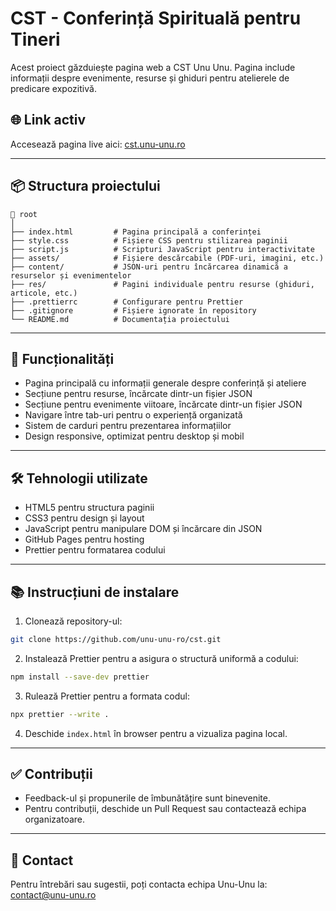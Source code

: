 # CST - Conferință Spirituală pentru Tineri

Acest proiect găzduiește pagina web a CST Unu Unu. Pagina include informații despre evenimente, resurse și ghiduri pentru atelierele de predicare expozitivă.

## 🌐 Link activ
Accesează pagina live aici: [cst.unu-unu.ro](https://cst.unu-unu.ro/)

---

## 📦 Structura proiectului

```
📁 root
│
├── index.html         # Pagina principală a conferinței
├── style.css          # Fișiere CSS pentru stilizarea paginii
├── script.js          # Scripturi JavaScript pentru interactivitate
├── assets/            # Fișiere descărcabile (PDF-uri, imagini, etc.)
├── content/           # JSON-uri pentru încărcarea dinamică a resurselor și evenimentelor
├── res/               # Pagini individuale pentru resurse (ghiduri, articole, etc.)
├── .prettierrc        # Configurare pentru Prettier
├── .gitignore         # Fișiere ignorate în repository
└── README.md          # Documentația proiectului
```

---

## 🎯 Funcționalități
- Pagina principală cu informații generale despre conferință și ateliere
- Secțiune pentru resurse, încărcate dintr-un fișier JSON
- Secțiune pentru evenimente viitoare, încărcate dintr-un fișier JSON
- Navigare între tab-uri pentru o experiență organizată
- Sistem de carduri pentru prezentarea informațiilor
- Design responsive, optimizat pentru desktop și mobil

---

## 🛠️ Tehnologii utilizate
- HTML5 pentru structura paginii
- CSS3 pentru design și layout
- JavaScript pentru manipulare DOM și încărcare din JSON
- GitHub Pages pentru hosting
- Prettier pentru formatarea codului

---

## 📚 Instrucțiuni de instalare
1. Clonează repository-ul:

```bash
git clone https://github.com/unu-unu-ro/cst.git
```

2. Instalează Prettier pentru a asigura o structură uniformă a codului:

```bash
npm install --save-dev prettier
```

3. Rulează Prettier pentru a formata codul:

```bash
npx prettier --write .
```

4. Deschide `index.html` în browser pentru a vizualiza pagina local.

---

## ✅ Contribuții
- Feedback-ul și propunerile de îmbunătățire sunt binevenite.
- Pentru contribuții, deschide un Pull Request sau contactează echipa organizatoare.

---

## 📧 Contact
Pentru întrebări sau sugestii, poți contacta echipa Unu-Unu la: [contact@unu-unu.ro](mailto:contact@unu-unu.ro)
